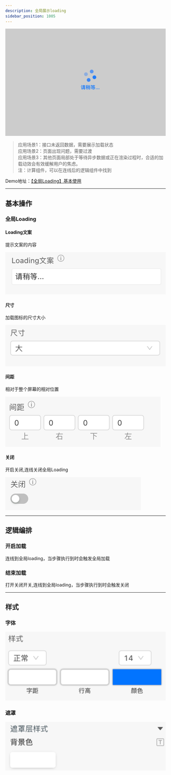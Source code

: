 ```yaml
---
description: 全局展示loading
sidebar_position: 1005
---
```


![Alt text](img/image.png)

> 应用场景1：接口未返回数据，需要展示加载状态\
应用场景2：页面出现问题，需要过渡\
应用场景3：其他页面局部处于等待异步数据或正在渲染过程时，合适的加载动效会有效缓解用户的焦虑。\
注：计算组件，可以在连线后的逻辑组件中找到


Demo地址：[【全局Loading】基本使用](https://my.mybricks.world/mybricks-pc-page/index.html?id=472220172742725)

----

## 基本操作
### 全局Loading
#### Loading文案
提示文案的内容

![Alt text](img/image-1.png)

#### 尺寸
加载图标的尺寸大小

![Alt text](img/image-2.png)

#### 间距
相对于整个屏幕的相对位置

![Alt text](img/image-3.png)

#### 关闭
开启关闭,连线关闭全局Loading

![Alt text](img/image-4.png)

----

## 逻辑编排
### 开启加载
连线到全局loading，当步骤执行到时会触发全局加载

### 结束加载
打开关闭开关,连线到全局loading，当步骤执行到时会触发关闭

----
## 样式
### 字体
![Alt text](img/image-5.png)

### 遮罩
![Alt text](img/image-6.png)